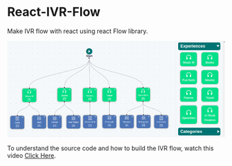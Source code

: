 # React-IVR-Flow

Make IVR flow with react using react Flow library.

![Flow Diagram](https://github.com/AkshayGadekar/React-IVR-Flow/blob/main/flowDiagram.png)

To understand the source code and how to build the IVR flow, watch this video
<a href="https://youtu.be/L_QQYNwaVM0">Click Here</a>.

